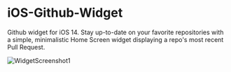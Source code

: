 # iOS-Github-Widget
Github widget for iOS 14. Stay up-to-date on your favorite repositories with a simple, minimalistic Home Screen widget displaying a repo's most recent Pull Request.

![WidgetScreenshot1](https://user-images.githubusercontent.com/14023874/94352563-a1560280-0034-11eb-9911-0c6a6a624cf2.png)
